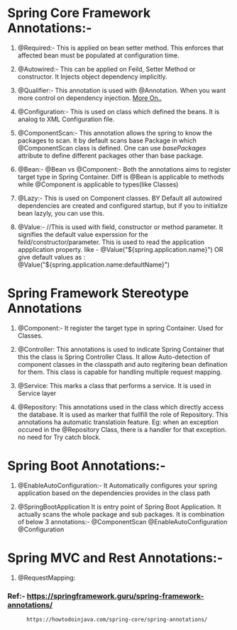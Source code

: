 # Spring Core Framework Annotations:-
1.	@Required:-
	This is applied on bean setter method. This enforces that affected bean must be populated at configuration time.

2. @Autowired:-
	This can be applied on Feild, Setter Method or constructor. It Injects object dependency implicitly.

3.	@Qualifier:-
	This annotation is used with @Annotation. When you want more control on dependency injection.
	[More On..](https://springframework.guru/spring-framework-annotations/)

4. @Configuration:-
	This is used on class which defined the beans. It is analog to XML Configuration file.
	
5. @ComponentScan:-
	This annotation allows the spring to know the packages to scan. It by default scans base Package in which @ComponentScan class is defined.
	One can use *basePackages* attribute to define different packages other than base package.

6.	@Bean:-
	@Bean vs @Component:-
	Both the annotations aims to register target type in Spring Container. 
	Diff is @Bean is applicable to methods while @Component is applicable to types(like Classes)
		
7. 	@Lazy:-
	This is used on Component classes. BY Default all autowired dependencies are created  and configured startup, but if you to initialize bean lazyly, you can use this.

8. @Value:-
	//This is used with field, constructor or method parameter. It signifies the default value experssion for the feild/constructor/parameter.
	This is used to read the application appplication property.
	like - @Value("${spring.application.name}")
			OR
	give default values as :
	@Value("${spring.application.name:defaultName}")

# Spring Framework Stereotype Annotations
1. @Component:-
	It register the target type in spring Container. Used for Classes.

2. @Controller:
	This annotations is used to indicate Spring Container that this the class is Spring Controller Class.
	It allow Auto-detection of component classes in the classpath and auto regitering bean defination for them.
	This class is capable for handling multiple request mapping.

3. @Service:
	This marks a class that performs a service. It is used in Service layer
	
4. @Repository:
	This annotations used in the class which directly access the database. It is used as marker that fullfill the role of Repository.
	This annotations ha automatic translatioin feature. Eg: when an exception occured in the @Repository Class, there is a handler for that exception. no need for Try catch block.

# Spring Boot Annotations:-

1. @EnableAutoConfiguration:-
	It Automatically configures your spring application based on the dependencies provides in the class path

2.	@SpringBootApplication
	It is entry point of Spring Boot Application. It actually scans the whole package and sub packages.
	It is combination of below 3 annotations:-
	@ComponentScan
	@EnableAutoConfiguration
	@Configuration

# Spring MVC and Rest Annotations:-
1. @RequestMapping:
	
	

### Ref:- https://springframework.guru/spring-framework-annotations/
		  https://howtodoinjava.com/spring-core/spring-annotations/
		  
